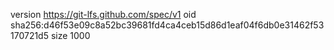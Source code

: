 version https://git-lfs.github.com/spec/v1
oid sha256:d46f53e09c8a52bc39681fd4ca4ceb15d86d1eaf04f6db0e31462f53170721d5
size 1000
